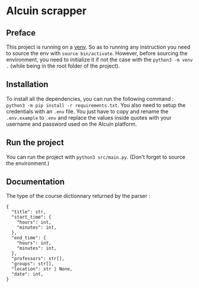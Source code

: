 # Alcuin scrapper

## Preface

This project is running on a [venv](https://docs.python.org/3/library/venv.html). So as to running any instruction you need to source the env with `source bin/activate`. However, before sourcing the environment, you need to initialize it if not the case with the `python3 -m venv .` (while being in the root folder of the project).

## Installation

To install all the dependencies, you can run the following command :  `python3 -m pip install -r requirements.txt`. You also need to setup the credentials with an `.env` file. You just have to copy and rename the `.env.example` to `.env` and replace the values inside quotes with your username and password used on the Alcuin platform.

## Run the project

You can run the project with `python3 src/main.py`. (Don't forget to source the environment.)

## Documentation 

The type of the course dictionnary returned by the parser :
```
{
  "title": str,
  "start_time": {
    "hours": int,
    "minutes": int,
  },
  "end_time": {
    "hours": int,
    "minutes": int,
  },
  "professors": str[],
  "groups": str[],
  "location": str | None,
  "date": int,
}
```
